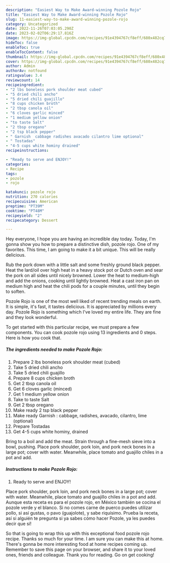 ```yaml
---
description: "Easiest Way to Make Award-winning Pozole Rojo"
title: "Easiest Way to Make Award-winning Pozole Rojo"
slug: 11-easiest-way-to-make-award-winning-pozole-rojo
category: Uncategorized
date: 2022-11-26T07:03:05.290Z
date: 2023-02-02T06:29:17.816Z
image: https://img-global.cpcdn.com/recipes/91e4394767cf8eff/680x482cq70/pozole-rojo-recipe-main-photo.jpg
hideToc: false
enableToc: true
enableTocContent: false
thumbnail: https://img-global.cpcdn.com/recipes/91e4394767cf8eff/680x482cq70/pozole-rojo-recipe-main-photo.jpg
cover: https://img-global.cpcdn.com/recipes/91e4394767cf8eff/680x482cq70/pozole-rojo-recipe-main-photo.jpg
author: Admin
authorAv: notfound
ratingvalue: 3.4
reviewcount: 14
recipeingredient:
- "2 lbs boneless pork shoulder meat cubed"
- "5 dried chili ancho"
- "5 dried chili guajillo"
- "8 cups chicken broth"
- "2 tbsp canola oil"
- "6 cloves garlic minced"
- "1 medium yellow onion"
- "to taste Salt"
- "2 tbsp oregano"
- "2 tsp black pepper"
- " Garnish  cabbage radishes avacado cilantro lime optional"
- " Tostadas"
- "4-5 cups white hominy drained"
recipeinstructions:

- "Ready to serve and ENJOY!"
categories:
- Recipe
tags:
- pozole
- rojo

katakunci: pozole rojo 
nutrition: 270 calories
recipecuisine: American
preptime: "PT39M"
cooktime: "PT48M"
recipeyield: "2"
recipecategory: Dessert

---
```



Hey everyone, I hope you are having an incredible day today. Today, I'm gonna show you how to prepare a distinctive dish, pozole rojo. One of my favorites. This time, I am going to make it a bit unique. This will be really delicious.

Rub the pork down with a little salt and some freshly ground black pepper. Heat the lard/oil over high heat in a heavy stock pot or Dutch oven and sear the pork on all sides until nicely browned. Lower the heat to medium-high and add the onions, cooking until lightly browned. Heat a cast iron pan on medium high and heat the chili pods for a couple minutes, until they begin to soften.

Pozole Rojo is one of the most well liked of recent trending meals on earth. It is simple, it's fast, it tastes delicious. It is appreciated by millions every day. Pozole Rojo is something which I've loved my entire life. They are fine and they look wonderful.


To get started with this particular recipe, we must prepare a few components. You can cook pozole rojo using 13 ingredients and 0 steps. Here is how you cook that.

<!--inarticleads1-->

##### The ingredients needed to make Pozole Rojo:

1. Prepare 2 lbs boneless pork shoulder meat (cubed)
1. Take 5 dried chili ancho
1. Take 5 dried chili guajillo
1. Prepare 8 cups chicken broth
1. Get 2 tbsp canola oil
1. Get 6 cloves garlic (minced)
1. Get 1 medium yellow onion
1. Take to taste Salt
1. Get 2 tbsp oregano
1. Make ready 2 tsp black pepper
1. Make ready  Garnish : cabbage, radishes, avacado, cilantro, lime (optional)
1. Prepare  Tostadas
1. Get 4-5 cups white hominy, drained


Bring to a boil and add the meat. Strain through a fine-mesh sieve into a bowl, pushing. Place pork shoulder, pork loin, and pork neck bones in a large pot; cover with water. Meanwhile, place tomato and guajillo chiles in a pot and add. 

<!--inarticleads2-->

##### Instructions to make Pozole Rojo:


1. Ready to serve and ENJOY!

Place pork shoulder, pork loin, and pork neck bones in a large pot; cover with water. Meanwhile, place tomato and guajillo chiles in a pot and add. Aunque esta receta es para el pozole rojo, en México también se cocina el pozole verde y el blanco. Si no comes carne de puerco puedes utilizar pollo, si así gustas, o pavo (guajolote), y sabe riquísimo. Prueba la receta, así si alguién te pregunta si ya sabes cómo hacer Pozole, ya les puedes decir que sí! 

So that is going to wrap this up with this exceptional food pozole rojo recipe. Thanks so much for your time. I am sure you can make this at home. There's gonna be more interesting food at home recipes coming up. Remember to save this page on your browser, and share it to your loved ones, friends and colleague. Thank you for reading. Go on get cooking!
